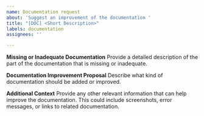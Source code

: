 ```yaml
---
name: Documentation request
about: 'Suggest an improvement of the documentation '
title: "[DOC] <Short Description>"
labels: documentation
assignees: ''

---
```


**Missing or Inadequate Documentation**
Provide a detailed description of the part of the documentation that is missing or inadequate. 

**Documentation Improvement Proposal**
Describe what kind of documentation should be added or improved. 

**Additional Context**
Provide any other relevant information that can help improve the documentation. This could include screenshots, error messages, or links to related documentation.
